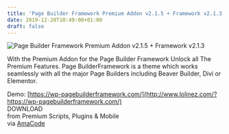 ```yaml
---
title: 'Page Builder Framework Premium Addon v2.1.5 + Framework v2.1.3'
date: 2019-12-28T10:49:00+01:00
draft: false
---
```


![Page Builder Framework Premium Addon v2.1.5 + Framework v2.1.3 ](http://www.codelist.cc/uploads/posts/2019-12/1577525031_page-builder-framework-premium-addon.jpg "Page Builder Framework Premium Addon v2.1.5 + Framework v2.1.3 ")  
  
With the Premium Addon for the Page Builder Framework Unlock all The Premium Features. Page BuilderFramework is a theme which works seamlessly with all the major Page Builders including Beaver Builder, Divi or Elementor.  
  
Demo: [https://wp-pagebuilderframework.com/](http://www.lolinez.com/?https://wp-pagebuilderframework.com/)  
DOWNLOAD  
from Premium Scripts, Plugins & Mobile  
via [AmaCode](https://amazcode.ooo)